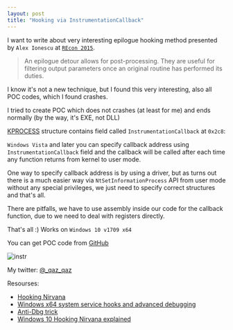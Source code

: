 ```yaml
---
layout: post
title: "Hooking via InstrumentationCallback"
---
```


I want to write about very interesting epilogue hooking method presented by `Alex Ionescu` at [`REcon 2015`](https://www.youtube.com/watch?v=bqU0y4FzvT0).

> An epilogue detour allows for post-processing. They are useful for filtering output parameters once an original routine has performed its duties.

I know it's not a new technique, but I found this very interesting, also all POC codes, which I found crashes.

I tried to create POC which does not crashes (at least for me) and ends normally (by the way, it's EXE, not DLL)


[KPROCESS](https://channel9.msdn.com/Shows/Going+Deep/Arun-Kishan-Process-Management-in-Windows-Vista) structure contains field called `InstrumentationCallback` at `0x2c8`:
<script src="https://gist.github.com/75d7db200b94be84c06fe47af4d9af39.js"></script>

`Windows Vista` and later you can specify callback address using `InstrumentationCallback` field and the callback will be called after each time any function returns from kernel to user mode.

One way to specify callback address is by using a driver, but as turns out there is a much easier way via `NtSetInformationProcess` API from user mode without any special privileges, we just need to specify correct structures and that's all.

<script src="https://gist.github.com/6d79b16f742ce04f5ec559a03eb70304.js"></script>


There are pitfalls, we have to use assembly inside our code for the callback function, due to we need to deal with registers directly.

<script src="https://gist.github.com/anonymous/7214ad7ee5fad3a9e0976962748bd69c.js"></script>


That's all :) Works on `Windows 10 v1709 x64`

You can get POC code from [GitHub](https://github.com/secrary/Hooking-via-InstrumentationCallback)

![instr](https://user-images.githubusercontent.com/16405698/33432212-8dd030da-d5f0-11e7-9524-aa23246aeebe.gif)

My twitter: [@_qaz_qaz](https://twitter.com/_qaz_qaz)

Resourses:
* [Hooking Nirvana](https://www.youtube.com/watch?v=bqU0y4FzvT0)
* [Windows x64 system service hooks and advanced debugging](https://www.codeproject.com/Articles/543542/Windows-x-system-service-hooks-and-advanced-debu)
* [Anti-Dbg trick](https://pastebin.com/9TqRGsM5)
* [Windows 10 Hooking Nirvana explained](https://sww-it.ru/2016-04-11/1332)

